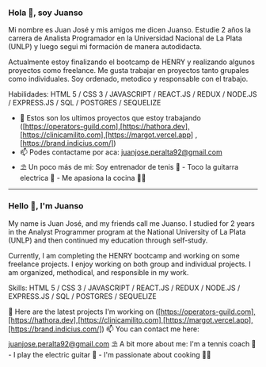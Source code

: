 ### Hola 👋, soy Juanso

Mi nombre es Juan José y mis amigos me dicen Juanso. Estudie 2 años la carrera de Analista Programador en la Universidad Nacional de La Plata (UNLP) y luego segui mi formación de manera autodidacta.

Actualmente estoy finalizando el bootcamp de HENRY y realizando algunos proyectos como freelance. Me gusta trabajar en proyectos tanto grupales como individuales. Soy ordenado, metodico y responsable con el trabajo.

Habilidades: HTML 5 / CSS 3 / JAVASCRIPT / REACT.JS / REDUX / NODE.JS / EXPRESS.JS /  SQL /  POSTGRES / SEQUELIZE

- 🔭 Estos son los ultimos proyectos que estoy trabajando  ([https://operators-guild.com],[https://hathora.dev],[https://clinicamilito.com],[https://margot.vercel.app] , [https://brand.indicius.com/])
- 📫 Podes contactame por aca: juanjose.peralta92@gmail.com
- ⛱  Un poco más de mi: Soy entrenador de tenis 🎾 - Toco la guitarra electrica 🎸 - Me apasiona la cocina 👨‍🍳


-----

### Hello 👋, I'm Juanso

My name is Juan José, and my friends call me Juanso. I studied for 2 years in the Analyst Programmer program at the National University of La Plata (UNLP) and then continued my education through self-study.

Currently, I am completing the HENRY bootcamp and working on some freelance projects. I enjoy working on both group and individual projects. I am organized, methodical, and responsible in my work.

Skills: HTML 5 / CSS 3 / JAVASCRIPT / REACT.JS / REDUX / NODE.JS / EXPRESS.JS / SQL / POSTGRES / SEQUELIZE

🔭 Here are the latest projects I'm working on ([https://operators-guild.com],[https://hathora.dev],[https://clinicamilito.com],[https://margot.vercel.app],[https://brand.indicius.com/])
📫 You can contact me here: juanjose.peralta92@gmail.com
⛱ A bit more about me: I'm a tennis coach 🎾 - I play the electric guitar 🎸 - I'm passionate about cooking 👨‍🍳
